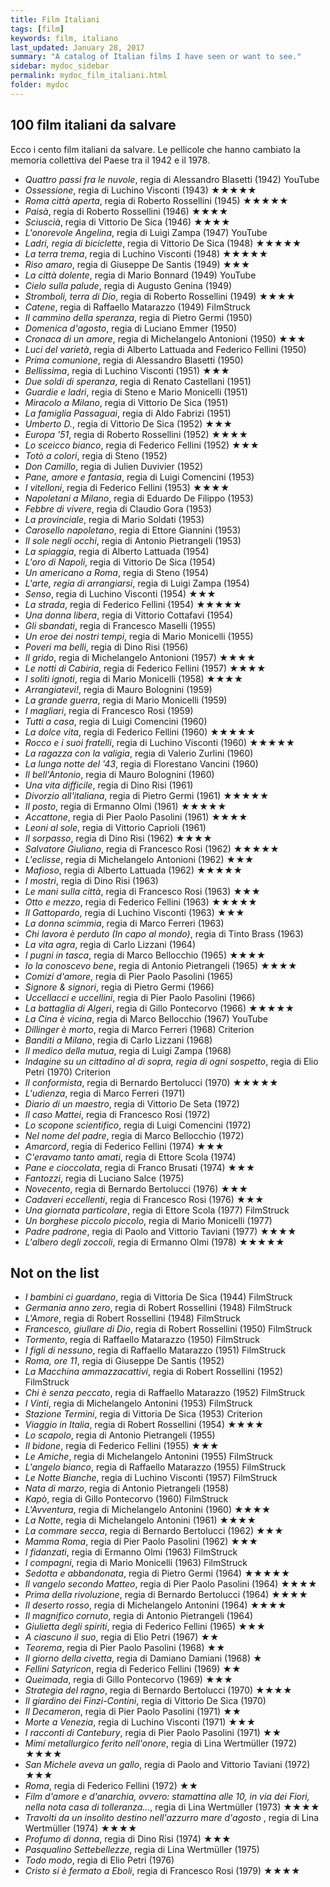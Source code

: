 ```yaml
---
title: Film Italiani 
tags: [film]
keywords: film, italiano
last_updated: January 28, 2017
summary: "A catalog of Italian films I have seen or want to see."
sidebar: mydoc_sidebar
permalink: mydoc_film_italiani.html
folder: mydoc
---
```


## 100 film italiani da salvare
Ecco i cento film italiani da salvare. Le pellicole che hanno cambiato la memoria collettiva del Paese tra il 1942 e il 1978.

* _Quattro passi fra le nuvole_, regia di Alessandro Blasetti (1942) YouTube
* _Ossessione_, regia di Luchino Visconti (1943) &#9733;&#9733;&#9733;&#9733;&#9733;
* _Roma città aperta_, regia di Roberto Rossellini (1945) &#9733;&#9733;&#9733;&#9733;&#9733;
* _Paisà_, regia di Roberto Rossellini (1946) &#9733;&#9733;&#9733;&#9733;
* _Sciuscià_, regia di Vittorio De Sica (1946) &#9733;&#9733;&#9733;&#9733;
* _L'onorevole Angelina_, regia di Luigi Zampa (1947) YouTube
* _Ladri, regia di biciclette_, regia di Vittorio De Sica (1948) &#9733;&#9733;&#9733;&#9733;&#9733;
* _La terra trema_, regia di Luchino Visconti (1948) &#9733;&#9733;&#9733;&#9733;&#9733;
* _Riso amaro_, regia di Giuseppe De Santis (1949) &#9733;&#9733;&#9733;
* _La città dolente_, regia di Mario Bonnard (1949) YouTube
* _Cielo sulla palude_, regia di Augusto Genina (1949)
* _Stromboli, terra di Dio_, regia di Roberto Rossellini (1949) &#9733;&#9733;&#9733;&#9733;
* _Catene_, regia di Raffaello Matarazzo (1949) FilmStruck
* _Il cammino della speranza_, regia di Pietro Germi (1950)
* _Domenica d'agosto_, regia di Luciano Emmer (1950)
* _Cronaca di un amore_, regia di Michelangelo Antonioni (1950) &#9733;&#9733;&#9733;
* _Luci del varietà_, regia di Alberto Lattuada and Federico Fellini (1950)
* _Prima comunione_, regia di Alessandro Blasetti (1950)
* _Bellissima_, regia di Luchino Visconti (1951) &#9733;&#9733;&#9733;
* _Due soldi di speranza_, regia di Renato Castellani (1951)
* _Guardie e ladri_, regia di Steno e Mario Monicelli (1951)
* _Miracolo a Milano_, regia di Vittorio De Sica (1951)
* _La famiglia Passaguai_, regia di Aldo Fabrizi (1951)
* _Umberto D._, regia di Vittorio De Sica (1952) &#9733;&#9733;&#9733;
* _Europa '51_, regia di Roberto Rossellini (1952) &#9733;&#9733;&#9733;&#9733;
* _Lo sceicco bianco_, regia di Federico Fellini (1952) &#9733;&#9733;&#9733;
* _Totò a colori_, regia di Steno (1952)
* _Don Camillo_, regia di Julien Duvivier (1952)
* _Pane, amore e fantasia_, regia di Luigi Comencini (1953)
* _I vitelloni_, regia di Federico Fellini (1953) &#9733;&#9733;&#9733;&#9733;
* _Napoletani a Milano_, regia di Eduardo De Filippo (1953)
* _Febbre di vivere_, regia di Claudio Gora (1953)
* _La provinciale_, regia di Mario Soldati (1953)
* _Carosello napoletano_, regia di Ettore Giannini (1953)
* _Il sole negli occhi_, regia di Antonio Pietrangeli (1953)
* _La spiaggia_, regia di Alberto Lattuada (1954)
* _L'oro di Napoli_, regia di Vittorio De Sica (1954)
* _Un americano a Roma_, regia di Steno (1954)
* _L'arte, regia di arrangiarsi_, regia di Luigi Zampa (1954)
* _Senso_, regia di Luchino Visconti (1954) &#9733;&#9733;&#9733;
* _La strada_, regia di Federico Fellini (1954) &#9733;&#9733;&#9733;&#9733;&#9733;
* _Una donna libera_, regia di Vittorio Cottafavi (1954)
* _Gli sbandati_, regia di Francesco Maselli (1955)
* _Un eroe dei nostri tempi_, regia di Mario Monicelli (1955)
* _Poveri ma belli_, regia di Dino Risi (1956)
* _Il grido_, regia di Michelangelo Antonioni (1957) &#9733;&#9733;&#9733;&#9733;
* _Le notti di Cabiria_, regia di Federico Fellini (1957) &#9733;&#9733;&#9733;&#9733;
* _I soliti ignoti_, regia di Mario Monicelli (1958) &#9733;&#9733;&#9733;&#9733;
* _Arrangiatevi!_, regia di Mauro Bolognini (1959)
* _La grande guerra_, regia di Mario Monicelli (1959)
* _I magliari_, regia di Francesco Rosi (1959)
* _Tutti a casa_, regia di Luigi Comencini (1960)
* _La dolce vita_, regia di Federico Fellini (1960) &#9733;&#9733;&#9733;&#9733;&#9733;
* _Rocco e i suoi fratelli_, regia di Luchino Visconti (1960) &#9733;&#9733;&#9733;&#9733;&#9733;
* _La ragazza con la valigia_, regia di Valerio Zurlini (1960)
* _La lunga notte del '43_, regia di Florestano Vancini (1960)
* _Il bell'Antonio_, regia di Mauro Bolognini (1960)
* _Una vita difficile_, regia di Dino Risi (1961)
* _Divorzio all'italiana_, regia di Pietro Germi (1961) &#9733;&#9733;&#9733;&#9733;&#9733;
* _Il posto_, regia di Ermanno Olmi (1961) &#9733;&#9733;&#9733;&#9733;&#9733;
* _Accattone_, regia di Pier Paolo Pasolini (1961) &#9733;&#9733;&#9733;&#9733;
* _Leoni al sole_, regia di Vittorio Caprioli (1961)
* _Il sorpasso_, regia di Dino Risi (1962) &#9733;&#9733;&#9733;&#9733;
* _Salvatore Giuliano_, regia di Francesco Rosi (1962) &#9733;&#9733;&#9733;&#9733;&#9733;
* _L'eclisse_, regia di Michelangelo Antonioni (1962) &#9733;&#9733;&#9733;
* _Mafioso_, regia di Alberto Lattuada (1962) &#9733;&#9733;&#9733;&#9733;&#9733;
* _I mostri_, regia di Dino Risi (1963)
* _Le mani sulla città_, regia di Francesco Rosi (1963) &#9733;&#9733;&#9733;
* _Otto e mezzo_, regia di Federico Fellini (1963) &#9733;&#9733;&#9733;&#9733;&#9733;
* _Il Gattopardo_, regia di Luchino Visconti (1963) &#9733;&#9733;&#9733;
* _La donna scimmia_, regia di Marco Ferreri (1963)
* _Chi lavora è perduto (In capo al mondo)_, regia di Tinto Brass (1963)
* _La vita agra_, regia di Carlo Lizzani (1964)
* _I pugni in tasca_, regia di Marco Bellocchio (1965) &#9733;&#9733;&#9733;&#9733;
* _Io la conoscevo bene_, regia di Antonio Pietrangeli (1965) &#9733;&#9733;&#9733;&#9733;
* _Comizi d'amore_, regia di Pier Paolo Pasolini (1965)
* _Signore & signori_, regia di Pietro Germi (1966)
* _Uccellacci e uccellini_, regia di Pier Paolo Pasolini (1966)
* _La battaglia di Algeri_, regia di Gillo Pontecorvo (1966) &#9733;&#9733;&#9733;&#9733;&#9733;
* _La Cina è vicina_, regia di Marco Bellocchio (1967) YouTube
* _Dillinger è morto_, regia di Marco Ferreri (1968) Criterion
* _Banditi a Milano_, regia di Carlo Lizzani (1968)
* _Il medico della mutua_, regia di Luigi Zampa (1968)
* _Indagine su un cittadino al di sopra, regia di ogni sospetto_, regia di Elio Petri (1970) Criterion
* _Il conformista_, regia di Bernardo Bertolucci (1970) &#9733;&#9733;&#9733;&#9733;&#9733;
* _L'udienza_, regia di Marco Ferreri (1971)
* _Diario di un maestro_, regia di Vittorio De Seta (1972)
* _Il caso Mattei_, regia di Francesco Rosi (1972)
* _Lo scopone scientifico_, regia di Luigi Comencini (1972)
* _Nel nome del padre_, regia di Marco Bellocchio (1972)
* _Amarcord_, regia di Federico Fellini (1974) &#9733;&#9733;&#9733;
* _C'eravamo tanto amati_, regia di Ettore Scola (1974)
* _Pane e cioccolata_, regia di Franco Brusati (1974) &#9733;&#9733;&#9733;
* _Fantozzi_, regia di Luciano Salce (1975)
* _Novecento_, regia di Bernardo Bertolucci (1976) &#9733;&#9733;&#9733;
* _Cadaveri eccellenti_, regia di Francesco Rosi (1976) &#9733;&#9733;&#9733;
* _Una giornata particolare_, regia di Ettore Scola (1977) FilmStruck
* _Un borghese piccolo piccolo_, regia di Mario Monicelli (1977)
* _Padre padrone_, regia di Paolo and Vittorio Taviani (1977) &#9733;&#9733;&#9733;&#9733;
* _L'albero degli zoccoli_, regia di Ermanno Olmi (1978) &#9733;&#9733;&#9733;&#9733;&#9733;

## Not on the list 

* _I bambini ci guardano_, regia di Vittoria De Sica (1944) FilmStruck
* _Germania anno zero_, regia di Robert Rossellini (1948) FilmStruck
* _L'Amore_, regia di Robert Rossellini (1948) FilmStruck
* _Francesco, giullare di Dio_, regia di Robert Rossellini (1950) FilmStruck
* _Tormento_, regia di Raffaello Matarazzo (1950) FilmStruck
* _I figli di nessuno_, regia di Raffaello Matarazzo (1951) FilmStruck
* _Roma, ore 11_, regia di Giuseppe De Santis (1952) 
* _La Macchina ammazzacattivi_, regia di Robert Rossellini (1952) FilmStruck
* _Chi è senza peccato_, regia di Raffaello Matarazzo (1952) FilmStruck
* _I Vinti_, regia di Michelangelo Antonini (1953) FilmStruck 
* _Stazione Termini_, regia di Vittoria De Sica (1953) Criterion 
* _Viaggio in Italia_, regia di Robert Rossellini (1954)  &#9733;&#9733;&#9733;&#9733; 
* _Lo scapolo_, regia di Antonio Pietrangeli (1955)
* _Il bidone_, regia di Federico Fellini (1955) &#9733;&#9733;&#9733;
* _Le Amiche_, regia di Michelangelo Antonini (1955) FilmStruck 
* _L'angelo bianco_, regia di Raffaello Matarazzo (1955) FilmStruck
* _Le Notte Bianche_, regia di Luchino Visconti (1957) FilmStruck 
* _Nata di marzo_, regia di Antonio Pietrangeli (1958)
* _Kapò_, regia di Gillo Pontecorvo (1960) FilmStruck
* _L'Avventura_, regia di Michelangelo Antonini (1960) &#9733;&#9733;&#9733;&#9733;
* _La Notte_, regia di Michelangelo Antonini (1961) &#9733;&#9733;&#9733;&#9733;
* _La commare secca_, regia di Bernardo Bertolucci (1962) &#9733;&#9733;&#9733;
* _Mamma Roma_, regia di Pier Paolo Pasolini (1962) &#9733;&#9733;&#9733;
* _I fidanzati_, regia di Ermanno Olmi (1963) FilmStruck
* _I compagni_, regia di Mario Monicelli (1963) FilmStruck
* _Sedotta e abbandonata_, regia di Pietro Germi (1964) &#9733;&#9733;&#9733;&#9733;&#9733;
* _Il vangelo secondo Matteo_, regia di Pier Paolo Pasolini (1964) &#9733;&#9733;&#9733;&#9733;
* _Prima della rivoluzione_, regia di Bernardo Bertolucci (1964) &#9733;&#9733;&#9733;&#9733;
* _Il deserto rosso_, regia di Michelangelo Antonini (1964) &#9733;&#9733;&#9733;&#9733;
* _Il magnifico cornuto_, regia di Antonio Pietrangeli (1964)
* _Giulietta degli spiriti_, regia di Federico Fellini (1965) &#9733;&#9733;&#9733;
* _A ciascuno il suo_, regia di Elio Petri (1967) &#9733;&#9733;
* _Teorema_, regia di Pier Paolo Pasolini (1968) &#9733;&#9733;
* _Il giorno della civetta_, regia di Damiano Damiani (1968) &#9733;
* _Fellini Satyricon_, regia di Federico Fellini (1969) &#9733;&#9733;
* _Queimada_, regia di Gillo Pontecorvo (1969) &#9733;&#9733;&#9733;
* _Strategia del ragno_, regia di Bernardo Bertolucci (1970) &#9733;&#9733;&#9733;&#9733;
* _Il giardino dei Finzi-Contini_, regia di Vittorio De Sica (1970) 
* _Il Decameron_, regia di Pier Paolo Pasolini (1971) &#9733;&#9733;
* _Morte a Venezia_, regia di Luchino Visconti (1971) &#9733;&#9733;&#9733;
* _I racconti di Cantebury_, regia di Pier Paolo Pasolini (1971) &#9733;&#9733;
* _Mimí metallurgico ferito nell'onore_, regia di Lina Wertmüller (1972) &#9733;&#9733;&#9733;&#9733;
* _San Michele aveva un gallo_, regia di Paolo and Vittorio Taviani (1972) &#9733;&#9733;&#9733;
* _Roma_, regia di Federico Fellini (1972) &#9733;&#9733;
* _Film d'amore e d'anarchia, ovvero: stamattina alle 10, in via dei Fiori, nella nota casa di tolleranza..._, regia di Lina Wertmüller (1973) &#9733;&#9733;&#9733;&#9733;
* _Travolti da un insolito destino nell'azzurro mare d'agosto_ , regia di Lina Wertmüller (1974) &#9733;&#9733;&#9733;&#9733;
* _Profumo di donna_, regia di Dino Risi (1974) &#9733;&#9733;&#9733;
* _Pasqualino Settebellezze_, regia di Lina Wertmüller (1975) 
* _Todo modo_, regia di Elio Petri (1976) 
* _Cristo si è fermato a Eboli_, regia di Francesco Rosi (1979) &#9733;&#9733;&#9733;&#9733;

